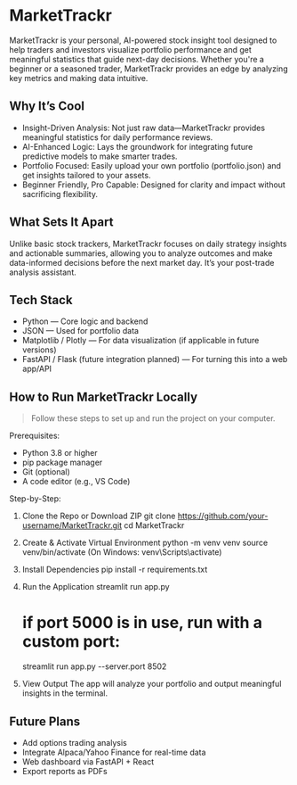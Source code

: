 
MarketTrackr
===============

MarketTrackr is your personal, AI-powered stock insight tool designed to help traders and investors visualize portfolio performance and get meaningful statistics that guide next-day decisions. Whether you're a beginner or a seasoned trader, MarketTrackr provides an edge by analyzing key metrics and making data intuitive.

Why It’s Cool
----------------
- Insight-Driven Analysis: Not just raw data—MarketTrackr provides meaningful statistics for daily performance reviews.
- AI-Enhanced Logic: Lays the groundwork for integrating future predictive models to make smarter trades.
- Portfolio Focused: Easily upload your own portfolio (portfolio.json) and get insights tailored to your assets.
- Beginner Friendly, Pro Capable: Designed for clarity and impact without sacrificing flexibility.

What Sets It Apart
---------------------
Unlike basic stock trackers, MarketTrackr focuses on daily strategy insights and actionable summaries, allowing you to analyze outcomes and make data-informed decisions before the next market day. It’s your post-trade analysis assistant.

Tech Stack
-------------
- Python — Core logic and backend
- JSON — Used for portfolio data
- Matplotlib / Plotly — For data visualization (if applicable in future versions)
- FastAPI / Flask (future integration planned) — For turning this into a web app/API

How to Run MarketTrackr Locally
----------------------------------

> Follow these steps to set up and run the project on your computer.

Prerequisites:
- Python 3.8 or higher
- pip package manager
- Git (optional)
- A code editor (e.g., VS Code)

Step-by-Step:
1. Clone the Repo or Download ZIP
   git clone https://github.com/your-username/MarketTrackr.git
   cd MarketTrackr

2. Create & Activate Virtual Environment 
   python -m venv venv
   source venv/bin/activate   (On Windows: venv\Scripts\activate)

3. Install Dependencies
   pip install -r requirements.txt

5. Run the Application
   streamlit run app.py

   # if port 5000 is in use, run with a custom port:
   streamlit run app.py --server.port 8502


6. View Output
   The app will analyze your portfolio and output meaningful insights in the terminal.

Future Plans
---------------
- Add options trading analysis
- Integrate Alpaca/Yahoo Finance for real-time data
- Web dashboard via FastAPI + React
- Export reports as PDFs

